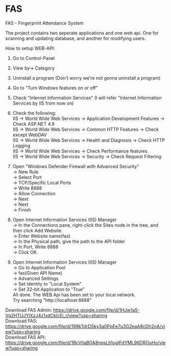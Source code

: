 # FAS
FAS - Fingerprint Attendance System

The project contains two seperate applications and one web api. One for scanning and updating database, and another for modifying users.  

How to setup WEB-API:
  1. Go to Control-Panel
  2. View by-> Category
  3. Uninstall a program (Don't worry we're not gonna uninstall a program)
  4. Go to "Turn Windows features on or off"
  5. Check "Internet Information Services" (I will refer "Internet Information Services by IIS from now on)
  6. Check the following:  
      IIS -> World Wide Web Services -> Application Development Features -> Check ASP.NET 4.8  
      IIS -> World Wide Web Services -> Common HTTP Features -> Check except WebDAV  
      IIS -> World Wide Web Services -> Health and Diagnosis -> Check HTTP Logging  
      IIS -> World Wide Web Services -> Check Performance features  
      IIS -> World Wide Web Services -> Security -> Check Request Filtering  

  7. Open "Windows Defender Firewall with Advanced Security"  
      -> New Rule  
      -> Select Port  
      -> TCP/Specific Local Ports  
      -> Write 8888  
      -> Allow Connection  
      -> Next  
      -> Next  
      -> Finish  
  8. Open Internet Information Services (IIS) Manager  
      -> In the Connections pane, right-click the Sites node in the tree, and then click Add Website.  
      -> Enter Website name(fas)  
      -> In the Physical path, give the path to the API folder  
      -> In Port, Write 8888  
      -> Click OK.   
  9. Open Internet Information Services (IIS) Manager   
      -> Go to Application Pool  
      -> fas(Given API Name)  
      -> Advanced Settings  
        -> Set Identity to "Local System"  
        -> Set 32-bit Application to "True"  
All done. The WEB Api has been set to your local network.  
Try searching "http://localhost:8888"  


Download FAS Admin: https://drive.google.com/file/d/1HJw1a5-Vg2HTUJYIXzJ4z1xdCklcEi_r/view?usp=sharing  
Download FAS: https://drive.google.com/file/d/199kTdrDSky3a0PpEe7u3G2eaA8cDh2nA/view?usp=sharing  
Download FAS API: https://drive.google.com/file/d/1BcVtiaB0A8nqsLh1ugIFdYML96DROuHo/view?usp=sharing  
